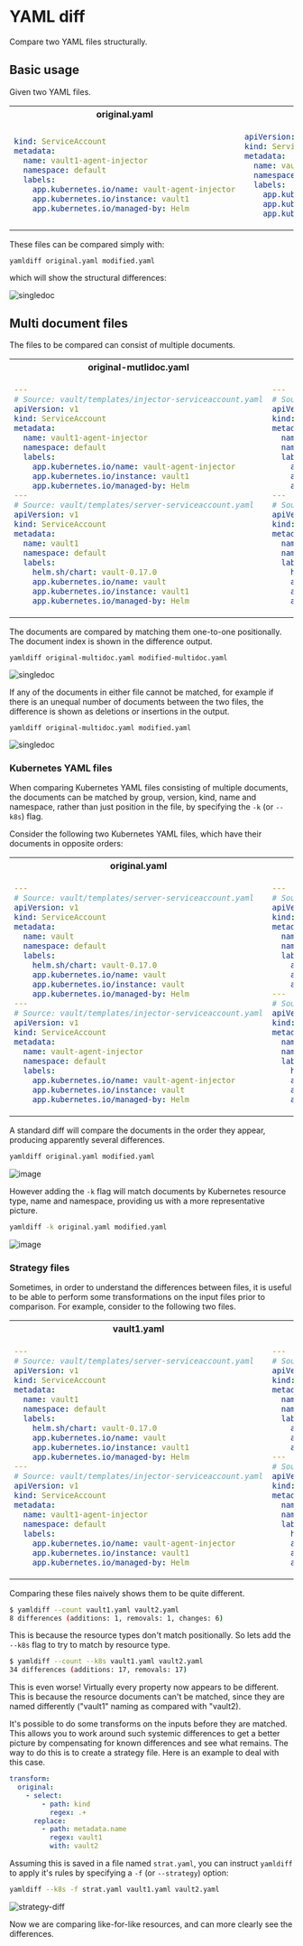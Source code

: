 # YAML diff

Compare two YAML files structurally.

## Basic usage

Given two YAML files.

<table>
<tr>
<th> original.yaml </th> <th> modified.yaml </th>
</tr>
<tr>
<td>

```yaml
kind: ServiceAccount
metadata:
  name: vault1-agent-injector
  namespace: default
  labels:
    app.kubernetes.io/name: vault-agent-injector
    app.kubernetes.io/instance: vault1
    app.kubernetes.io/managed-by: Helm
```

</td>
<td>

```yaml
apiVersion: v1
kind: ServiceAccount
metadata:
  name: vault2-agent-injector
  namespace: default
  labels:
    app.kubernetes.io/name: vault-agent-injector
    app.kubernetes.io/instance: vault2
    app.kubernetes.io/managed-by: Helm
```

</td>
</td>
</tr>
</table>

These files can be compared simply with:

```text
yamldiff original.yaml modified.yaml
```

which will show the structural differences:

![singledoc](./doc/images/singledoc.png)


## Multi document files

The files to be compared can consist of multiple documents.

<table>
<tr>
<th> original-mutlidoc.yaml </th> <th> modified-multidoc.yaml </th>
</tr>
<tr>
<td>

```yaml
---
# Source: vault/templates/injector-serviceaccount.yaml
apiVersion: v1
kind: ServiceAccount
metadata:
  name: vault1-agent-injector
  namespace: default
  labels:
    app.kubernetes.io/name: vault-agent-injector
    app.kubernetes.io/instance: vault1
    app.kubernetes.io/managed-by: Helm
---
# Source: vault/templates/server-serviceaccount.yaml
apiVersion: v1
kind: ServiceAccount
metadata:
  name: vault1
  namespace: default
  labels:
    helm.sh/chart: vault-0.17.0
    app.kubernetes.io/name: vault
    app.kubernetes.io/instance: vault1
    app.kubernetes.io/managed-by: Helm

```

</td>
<td>

```yaml
---
# Source: vault/templates/injector-serviceaccount.yaml
apiVersion: v1
kind: ServiceAccount
metadata:
  name: vault2-agent-injector
  namespace: default
  labels:
    app.kubernetes.io/name: vault-agent-injector
    app.kubernetes.io/instance: vault2
    app.kubernetes.io/managed-by: Helm
---
# Source: vault/templates/server-serviceaccount.yaml
apiVersion: v1
kind: ServiceAccount
metadata:
  name: vault2
  namespace: default
  labels:
    helm.sh/chart: vault-0.17.0
    app.kubernetes.io/name: vault
    app.kubernetes.io/instance: vault2
    app.kubernetes.io/managed-by: Helm

```

</td>
</td>
</tr>
</table>

The documents are compared by matching them one-to-one positionally. The document index is shown in the difference output.

```text
yamldiff original-multidoc.yaml modified-multidoc.yaml
```

![singledoc](./doc/images/multidoc.png)

If any of the documents in either file cannot be matched, for example if there is an unequal number of documents between the two files, the difference is shown as deletions or insertions in the output.

```text
yamldiff original-multidoc.yaml modified.yaml
```
![singledoc](./doc/images/multi2single.png)

### Kubernetes YAML files

When comparing Kubernetes YAML files consisting of multiple documents, the documents can be matched by group, version, kind, name and namespace, rather than just position in the file, by specifying the `-k` (or `--k8s`) flag.

Consider the following two Kubernetes YAML files, which have their documents in opposite orders:

<table>
<tr>
<th> original.yaml </th> <th> modified.yaml </th>
</tr>
<tr>
<td>

```yaml
---
# Source: vault/templates/server-serviceaccount.yaml
apiVersion: v1
kind: ServiceAccount
metadata:
  name: vault
  namespace: default
  labels:
    helm.sh/chart: vault-0.17.0
    app.kubernetes.io/name: vault
    app.kubernetes.io/instance: vault
    app.kubernetes.io/managed-by: Helm
---
# Source: vault/templates/injector-serviceaccount.yaml
apiVersion: v1
kind: ServiceAccount
metadata:
  name: vault-agent-injector
  namespace: default
  labels:
    app.kubernetes.io/name: vault-agent-injector
    app.kubernetes.io/instance: vault
    app.kubernetes.io/managed-by: Helm
```

</td>
<td>

```yaml
---
# Source: vault/templates/injector-serviceaccount.yaml
apiVersion: v1
kind: ServiceAccount
metadata:
  name: vault-agent-injector
  namespace: default
  labels:
    app.kubernetes.io/name: vault-agent-injector
    app.kubernetes.io/instance: vault
    app.kubernetes.io/managed-by: Helm
---
# Source: vault/templates/server-serviceaccount.yaml
apiVersion: v1
kind: ServiceAccount
metadata:
  name: vault
  namespace: default
  labels:
    helm.sh/chart: vault-0.17.1
    app.kubernetes.io/name: vault
    app.kubernetes.io/instance: vault
    app.kubernetes.io/managed-by: Helm

```

</td>
</td>
</tr>
</table>

A standard diff will compare the documents in the order they appear, producing apparently several differences.

```bash
yamldiff original.yaml modified.yaml
```

![image](doc/images/naive-out-of-order.png)

However adding the `-k` flag will match documents by Kubernetes resource type, name and namespace, providing us with a more representative picture.

```bash
yamldiff -k original.yaml modified.yaml
```

![image](doc/images/sorted-out-of-order.png)

### Strategy files

Sometimes, in order to understand the differences between files, it is useful to be able to perform some transformations on the input files prior to comparison. For example, consider to the following two files.

<table>
<tr>
<th> vault1.yaml </th> <th> vault2.yaml </th>
</tr>
<tr>
<td>

```yaml
---
# Source: vault/templates/server-serviceaccount.yaml
apiVersion: v1
kind: ServiceAccount
metadata:
  name: vault1
  namespace: default
  labels:
    helm.sh/chart: vault-0.17.0
    app.kubernetes.io/name: vault
    app.kubernetes.io/instance: vault1
    app.kubernetes.io/managed-by: Helm
---
# Source: vault/templates/injector-serviceaccount.yaml
apiVersion: v1
kind: ServiceAccount
metadata:
  name: vault1-agent-injector
  namespace: default
  labels:
    app.kubernetes.io/name: vault-agent-injector
    app.kubernetes.io/instance: vault1
    app.kubernetes.io/managed-by: Helm
```

</td>
<td>

```yaml
---
# Source: vault/templates/injector-serviceaccount.yaml
apiVersion: v1
kind: ServiceAccount
metadata:
  name: vault2-agent-injector
  namespace: default
  labels:
    app.kubernetes.io/name: vault-agent-injector
    app.kubernetes.io/instance: vault2
    app.kubernetes.io/managed-by: Helm
---
# Source: vault/templates/server-serviceaccount.yaml
apiVersion: v1
kind: ServiceAccount
metadata:
  name: vault2
  namespace: default
  labels:
    helm.sh/chart: vault-0.17.0
    app.kubernetes.io/name: vault
    app.kubernetes.io/instance: vault2
    app.kubernetes.io/managed-by: Helm
```

</td>
</td>
</tr>
</table>

Comparing these files naively shows them to be quite different.

```bash
$ yamldiff --count vault1.yaml vault2.yaml
8 differences (additions: 1, removals: 1, changes: 6)
```
This is because the resource types don't match positionally. So lets add the `--k8s` flag to try to match by resource type.

```bash
$ yamldiff --count --k8s vault1.yaml vault2.yaml
34 differences (additions: 17, removals: 17)
```

This is even worse! Virtually every property now appears to be different. This is because the resource documents can't be matched, since they are named differently ("vault1" naming as compared with "vault2).

It's possible to do some transforms on the inputs before they are matched. This allows you to work around such systemic differences to get a better picture by compensating for known differences and see what remains. The way to do this is to create a strategy file. Here is an example to deal with this case.

```yaml
transform:
  original:
    - select:
        - path: kind
          regex: .+
      replace:
        - path: metadata.name
          regex: vault1
          with: vault2
```

Assuming this is saved in a file named `strat.yaml`, you can instruct `yamldiff` to apply it's rules by specifying a `-f` (or `--strategy`) option:

```bash
yamldiff --k8s -f strat.yaml vault1.yaml vault2.yaml
```

![strategy-diff](doc/images/k8s-modified-out-of-order-with-strategy.png)

Now we are comparing like-for-like resources, and can more clearly see the differences.

